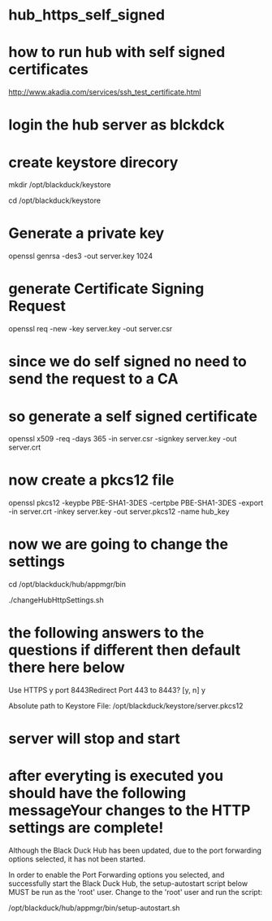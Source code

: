 # hub_https_self_signed




# how to run hub with self signed certificates

http://www.akadia.com/services/ssh_test_certificate.html


# login the hub server as blckdck
# create keystore direcory
mkdir /opt/blackduck/keystore

cd /opt/blackduck/keystore

# Generate a private key
openssl genrsa -des3 -out server.key 1024

# generate Certificate Signing Request
openssl req -new -key server.key -out server.csr

# since we do self signed no need to send the request to a CA
# so generate a self signed certificate
openssl x509 -req -days 365 -in server.csr -signkey server.key -out server.crt

# now create a pkcs12 file
openssl  pkcs12 -keypbe PBE-SHA1-3DES -certpbe PBE-SHA1-3DES -export -in server.crt -inkey server.key -out server.pkcs12 -name hub_key

# now we are going to change the settings
cd /opt/blackduck/hub/appmgr/bin

./changeHubHttpSettings.sh

# the following answers to the questions if different then default there here below
Use HTTPS y
port 8443Redirect Port 443 to 8443?  [y, n]  y

Absolute path to Keystore File: /opt/blackduck/keystore/server.pkcs12

# server will stop and start

# after everyting is executed you should have the following messageYour changes to the HTTP settings are complete! 

Although the Black Duck Hub has been updated,  due to the port forwarding
options selected, it has not been started.

In order to enable the Port Forwarding options you selected, and 
successfully start the Black Duck Hub, the setup-autostart script below MUST be run as 
the 'root' user.  Change to the 'root' user and run the script:

/opt/blackduck/hub/appmgr/bin/setup-autostart.sh





